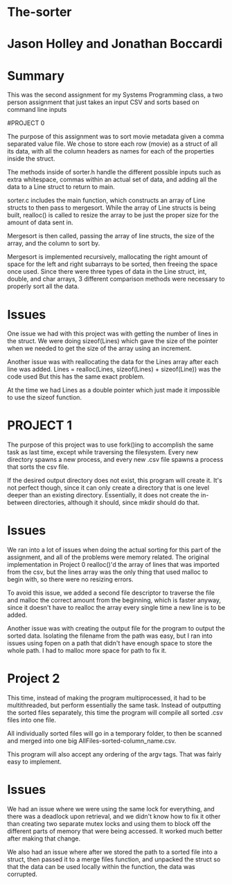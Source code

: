 # The-sorter
# Jason Holley and Jonathan Boccardi


# Summary

This was the second assignment for my Systems Programming class, a two person assignment that just 
takes an input CSV and sorts based on command line inputs


#PROJECT 0

The purpose of this assignment was to sort movie metadata given a comma separated value file.
We chose to store each row (movie) as a struct of all its data, with all the column headers
as names for each of the properties inside the struct.

The methods inside of sorter.h handle the different possible inputs such as extra whitespace,
commas within an actual set of data, and adding all the data to a Line struct to return to main.

sorter.c includes the main function, which constructs an array of Line structs to then pass to 
mergesort. While the array of Line structs is being built, realloc() is called to resize the array
to be just the proper size for the amount of data sent in.

Mergesort is then called, passing the array of line structs, the size of the array, and the column
to sort by.

Mergesort is implemented recursively, mallocating the right amount of space for the left and right
subarrays to be sorted, then freeing the space once used. Since there were three types of data in
the Line struct, int, double, and char arrays, 3 different comparison methods were necessary to
properly sort all the data.

# Issues

One issue we had with this project was with getting the number of lines in the struct.
We were doing sizeof(Lines) which gave the size of the pointer when we needed to get the size of
the array using an increment.

Another issue was with reallocating the data for the Lines array after each line was added.
Lines = realloc(Lines, sizeof(Lines) + sizeof(Line)) was the code used
But this has the same exact problem.

At the time we had Lines as a double pointer which just made it impossible to use the sizeof 
function.

# PROJECT 1

The purpose of this project was to use fork()ing to accomplish the same task as last time, except 
while traversing the filesystem. Every new directory spawns a new process, and every new .csv file 
spawns a process that sorts the csv file.

If the desired output directory does not exist, this program will create it. It's not perfect
though, since it can only create a directory that is one level deeper than an existing directory.
Essentially, it does not create the in-between directories, although it should, since mkdir should
do that.

# Issues

We ran into a lot of issues when doing the actual sorting for this part of the assignment, and 
all of the problems were memory related. The original implementation in Project 0 realloc()'d the
array of lines that was imported from the csv, but the lines array was the only thing that used
malloc to begin with, so there were no resizing errors.

To avoid this issue, we added a second file descriptor to traverse the file and malloc the correct
amount from the beginning, which is faster anyway, since it doesn't have to realloc the array every
single time a new line is to be added.

Another issue was with creating the output file for the program to output the sorted data. Isolating
the filename from the path was easy, but I ran into issues using fopen on a path that didn't have 
enough space to store the whole path. I had to malloc more space for path to fix it.

# Project 2

This time, instead of making the program multiprocessed, it had to be multithreaded, but perform 
essentially the same task. Instead of outputting the sorted files separately, this time the program 
will compile all sorted .csv files into one file.

All individually sorted files will go in a temporary folder, to then be scanned and merged into one
big AllFiles-sorted-column_name.csv.

This program will also accept any ordering of the argv tags. That was fairly easy to implement.

# Issues

We had an issue where we were using the same lock for everything, and there was a deadlock upon retrieval,
and we didn't know how to fix it other than creating two separate mutex locks and using them to block off
the different parts of memory that were being accessed. It worked much better after making that change.

We also had an issue where after we stored the path to a sorted file into a struct, then passed it to a
merge files function, and unpacked the struct so that the data can be used locally within the function,
the data was corrupted.